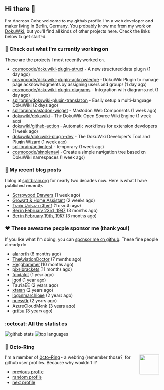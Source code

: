 ## Hi there :wave:

I'm Andreas Gohr, welcome to my github profile. I'm a web developer and maker living in Berlin, Germany. You probably know me from my work on [DokuWiki](https://github.com/splitbrain/dokuwiki), but you'll find all kinds of other projects here. Check the links below to get started.

### :hammer: Check out what I'm currently working on

These are the projects I most recently worked on.


- [cosmocode/dokuwiki-plugin-struct](https://github.com/cosmocode/dokuwiki-plugin-struct) - A new structured data plugin (1 day ago)
- [cosmocode/dokuwiki-plugin-acknowledge](https://github.com/cosmocode/dokuwiki-plugin-acknowledge) - DokuWiki Plugin to manage page acknowledgments by assigning users and groups (1 day ago)
- [cosmocode/dokuwiki-plugin-diagrams](https://github.com/cosmocode/dokuwiki-plugin-diagrams) - Integration with diagrams.net (1 day ago)
- [splitbrain/dokuwiki-plugin-translation](https://github.com/splitbrain/dokuwiki-plugin-translation) - Easily setup a multi-language DokuWiki (2 days ago)
- [splitbrain/mastodon-widget](https://github.com/splitbrain/mastodon-widget) - Mastodon Web Components (1 week ago)
- [dokuwiki/dokuwiki](https://github.com/dokuwiki/dokuwiki) - The DokuWiki Open Source Wiki Engine (1 week ago)
- [dokuwiki/github-action](https://github.com/dokuwiki/github-action) - Automatic workflows for extension developers (1 week ago)
- [dokuwiki/dokuwiki-plugin-dev](https://github.com/dokuwiki/dokuwiki-plugin-dev) - The DokuWiki Developer&#39;s Tool and Plugin Wizard (1 week ago)
- [splitbrain/actiontest](https://github.com/splitbrain/actiontest) - temporary (1 week ago)
- [cosmocode/simplenavi](https://github.com/cosmocode/simplenavi) - Create a simple navigation tree based on DokuWiki namespaces (1 week ago)

### :scroll: My recent blog posts

I blog at [splitbrain.org](https://www.splitbrain.org) for nearly two decades now. Here is what I have published recently.


- [Scrapwood Drawers](https://www.splitbrain.org/blog/2023-11/10-scrapwood_drawers) (1 week ago)
- [Growatt &amp; Home Assistant](https://www.splitbrain.org/blog/2023-11/03-growatt_and_home_assistant) (2 weeks ago)
- [Tonie Unicorn Shelf](https://www.splitbrain.org/blog/2023-10/10-tonie_unicorn_shelf) (1 month ago)
- [Berlin February 23rd, 1987](https://www.splitbrain.org/blog/1987-02/23-berlin) (3 months ago)
- [Berlin February 19th, 1987](https://www.splitbrain.org/blog/1987-02/19-berlin) (3 months ago)

### :hearts:️ These awesome people sponsor me (thank you!)

If you like what I'm doing, you can [sponsor me on github](https://github.com/sponsors/splitbrain). These fine people already do.


- [alanorth](https://github.com/alanorth) (6 months ago)
- [TheAviationDoctor](https://github.com/TheAviationDoctor) (7 months ago)
- [Hegghammer](https://github.com/Hegghammer) (10 months ago)
- [pixelbrackets](https://github.com/pixelbrackets) (11 months ago)
- [foodalot](https://github.com/foodalot) (1 year ago)
- [jgod](https://github.com/jgod) (1 year ago)
- [TauriaEE](https://github.com/TauriaEE) (2 years ago)
- [xtaran](https://github.com/xtaran) (2 years ago)
- [loganmarchione](https://github.com/loganmarchione) (2 years ago)
- [nuess0r](https://github.com/nuess0r) (2 years ago)
- [AzureCloudMonk](https://github.com/AzureCloudMonk) (3 years ago)
- [grtfou](https://github.com/grtfou) (3 years ago)

### :octocat: All the statistics

 ![github stats](https://github-readme-stats.vercel.app/api?username=splitbrain&show_icons=true&hide_title=true)
![top languages](https://github-readme-stats.vercel.app/api/top-langs/?username=splitbrain&layout=compact)


### :octopus: Octo-Ring

<img width="64" height="65" src="https://octo-ring.com/static/img/octo.png" align="right" alt="">

I'm a member of [Octo-Ring](https://octo-ring.com/) - a webring (remember those?) for github user profiles. Because why wouldn't I? 

* [previous profile](https://octo-ring.com/p/splitbrain/prev)
* [random profile](https://octo-ring.com/p/splitbrain/random)
* [next profile](https://octo-ring.com/p/splitbrain/next)

